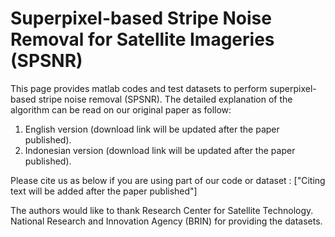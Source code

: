 # Superpixel-based Stripe Noise Removal for Satellite Imageries (SPSNR)

This page provides matlab codes and test datasets to perform superpixel-based stripe noise removal (SPSNR).
The detailed explanation of the algorithm can be read on our original paper as follow:

1. English version (download link will be updated after the paper published).
2. Indonesian version (download link will be updated after the paper published).

Please cite us as below if you are using part of our code or dataset :
["Citing text will be added after the paper published"]

The authors would like to thank Research Center for Satellite Technology. National Research and Innovation Agency (BRIN) for providing the datasets.
